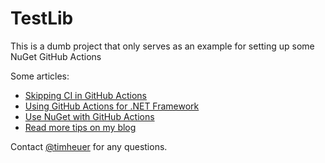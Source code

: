 # TestLib
This is a dumb project that only serves as an example for setting up some NuGet GitHub Actions

Some articles:
- [Skipping CI in GitHub Actions](https://timheuer.com/blog/skipping-ci-github-actions-workflows/)
- [Using GitHub Actions for .NET Framework](https://timheuer.com/blog/building-net-framework-apps-using-github-actions/)
- [Use NuGet with GitHub Actions](https://timheuer.com/blog/use-nuget-with-github-actions-github-packages/)
- [Read more tips on my blog](https://timheuer.com/blog)

Contact [@timheuer](https://twitter.com/timheuer) for any questions.
